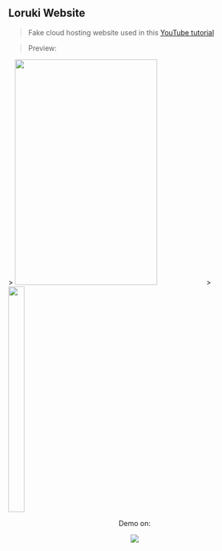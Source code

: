## Loruki Website

> Fake cloud hosting website used in this [YouTube tutorial](https://www.youtube.com/watch?v=p0bGHP-PXD4)

> Preview:
<p>
> <img src="src\img\gifs\loruki-desktop-view.gif" width='75%' height='450px'/>
> <img src="src\img\gifs\loruki-mobile-view.gif" width='25%' height='450px'>
</p>
<p align='center'> Demo on: </p>
<p align='center'>
  <a href='https://elegant-bhabha-49f5a5.netlify.app/' target='_blank'>
    <img src="https://img.shields.io/badge/netlify%20-00C7B7.svg?&style=for-the-badge&logo=netlify&logoColor=white" />
  </a>
</p>
